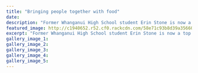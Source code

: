 ```yaml
---
title: "Bringing people together with food"
date: 
description: "Former Whanganui High School student Erin Stone is now a top chef in Canada..."
featured_image: http://c1940652.r52.cf0.rackcdn.com/58e71c93b8d39a356600021d/Erin-Stone-ex-now-top-chef-in-Canada-chron-7-April.jpg
excerpt: "Former Whanganui High School student Erin Stone is now a top chef in Canada."
gallery_image_1: 
gallery_image_2: 
gallery_image_3: 
gallery_image_4: 
gallery_image_5: 
---
```

